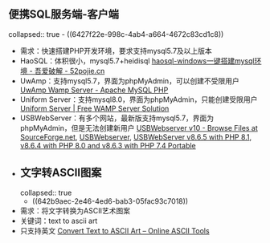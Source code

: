 ## 便携SQL服务端-客户端
collapsed:: true
	- ((6427f22e-998c-4ab4-a664-4672c83cd1c8))
- 需求：快速搭建PHP开发环境，要求支持mysql5.7及以上版本
- HaoSQL：体积很小，mysql5.7+heidisql [haosql-windows一键搭建mysql环境 - 吾爱破解 - 52pojie.cn](https://www.52pojie.cn/thread-1034266-1-1.html)
- UwAmp：支持mysql5.7，界面为phpMyAdmin，可以创建不受限用户 [UwAmp Wamp Server - Apache MySQL PHP](https://www.uwamp.com/en/?page=download)
- Uniform Server：支持mysql8.0，界面为phpMyAdmin，只能创建受限用户 [Uniform Server | Free WAMP Server Solution](https://www.uniformserver.com/)
- USBWebServer：有多个网站，最新版支持mysql5.7，界面为phpMyAdmin，但是无法创建新用户 [USBWebserver v10 - Browse Files at SourceForge.net](https://sourceforge.net/projects/usbwebserver/files/), [USBWebserver](https://www.usbwebserver.net/webserver/), [USBWebServer v8.6.5 with PHP 8.1, v8.6.4 with PHP 8.0 and v8.6.3 with PHP 7.4 Portable](https://usbwebserver.yura.mk.ua/)
- ## 文字转ASCII图案
  collapsed:: true
	- ((642b9aec-2e46-4ed6-bab3-05fac93c7018))
- 需求：将文字转换为ASCII艺术图案
- 关键词：text to ascii art
- 只支持英文 [Convert Text to ASCII Art – Online ASCII Tools](https://onlinetools.com/ascii/convert-text-to-ascii-art)